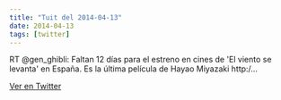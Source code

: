 ```yaml
---
title: "Tuit del 2014-04-13"
date: 2014-04-13
tags: [twitter]
---
```


RT @gen_ghibli: Faltan 12 días para el estreno en cines de 'El viento se levanta' en España. Es la última película de Hayao Miyazaki http:/…



[Ver en Twitter](https://twitter.com/i/web/status/455307713267105792)
